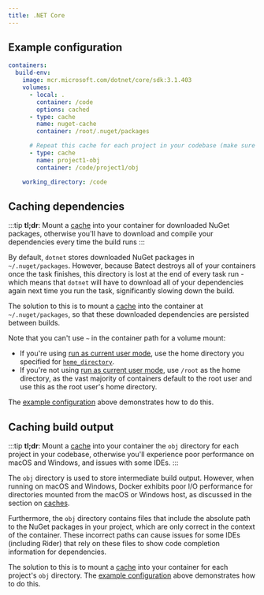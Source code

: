 ```yaml
---
title: .NET Core
---
```


## Example configuration

```yaml title="batect.yml"
containers:
  build-env:
    image: mcr.microsoft.com/dotnet/core/sdk:3.1.403
    volumes:
      - local: .
        container: /code
        options: cached
      - type: cache
        name: nuget-cache
        container: /root/.nuget/packages

      # Repeat this cache for each project in your codebase (make sure each one has a unique name):
      - type: cache
        name: project1-obj
        container: /code/project1/obj

    working_directory: /code
```

## Caching dependencies

:::tip
**tl;dr**: Mount a [cache](../../concepts/caches.md) into your container for downloaded NuGet packages, otherwise you'll have to download and compile your dependencies every
time the build runs
:::

By default, `dotnet` stores downloaded NuGet packages in `~/.nuget/packages`. However, because Batect destroys all of your containers once the task finishes,
this directory is lost at the end of every task run - which means that `dotnet` will have to download all of your dependencies again next time you run the task,
significantly slowing down the build.

The solution to this is to mount a [cache](../../concepts/caches.md) into the container at `~/.nuget/packages`, so that these downloaded dependencies are
persisted between builds.

Note that you can't use `~` in the container path for a volume mount:

- If you're using [run as current user mode](../../concepts/run-as-current-user-mode.md), use the home directory you specified for [`home_directory`](../../reference/config/tasks.md#run_as_current_user).
- If you're not using [run as current user mode](../../concepts/run-as-current-user-mode.md), use `/root` as the home directory, as the vast majority of containers
  default to the root user and use this as the root user's home directory.

The [example configuration](#example-configuration) above demonstrates how to do this.

## Caching build output

:::tip
**tl;dr**: Mount a [cache](../../concepts/caches.md) into your container the `obj` directory for each project in your codebase, otherwise you'll experience poor performance on macOS and Windows,
and issues with some IDEs.
:::

The `obj` directory is used to store intermediate build output. However, when running on macOS and Windows,
Docker exhibits poor I/O performance for directories mounted from the macOS or Windows host, as discussed in the section on [caches](../../concepts/caches.md).

Furthermore, the `obj` directory contains files that include the absolute path to the NuGet packages in your project, which are only correct in the context of the container.
These incorrect paths can cause issues for some IDEs (including Rider) that rely on these files to show code completion information for dependencies.

The solution to this is to mount a [cache](../../concepts/caches.md) into your container for each project's `obj` directory. The [example configuration](#example-configuration)
above demonstrates how to do this.
